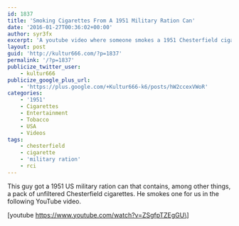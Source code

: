 ```yaml
---
id: 1837
title: 'Smoking Cigarettes From A 1951 Military Ration Can'
date: '2016-01-27T00:36:02+00:00'
author: syr3fx
excerpt: 'A youtube video where someone smokes a 1951 Chesterfield cigarette from a military ration can. '
layout: post
guid: 'http://kultur666.com/?p=1837'
permalink: '/?p=1837'
publicize_twitter_user:
    - kultur666
publicize_google_plus_url:
    - 'https://plus.google.com/+Kultur666-k6/posts/hW2ccexVWoR'
categories:
    - '1951'
    - Cigarettes
    - Entertainment
    - Tobacco
    - USA
    - Videos
tags:
    - chesterfield
    - cigarette
    - 'military ration'
    - rci
---
```


This guy got a 1951 US military ration can that contains, among other things, a pack of unfiltered Chesterfield cigarettes. He smokes one for us in the following YouTube video.

\[youtube https://www.youtube.com/watch?v=ZSgfpTZEgGU\]